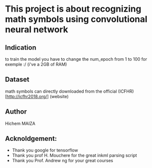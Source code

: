 # This project is about recognizing math symbols using convolutional neural network 
## Indication 
to train the model you have to change the num_epoch from 1 to 100 for exemple  :/ (i've a 2GB of RAM) 
## Dataset
math symbols can directly downloaded from the official (ICFHR)[http://icfhr2018.org/] (website)
## Author
Hichem MAIZA 
## Acknoldgement:
- Thank you google for tensorflow 
- Thank you prof H. Mouchere for the great inkml parsing script
- Thank you Prof. Andrew ng for your great courses
